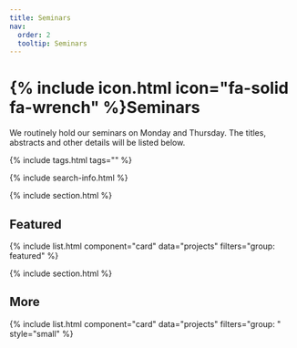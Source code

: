 ```yaml
---
title: Seminars
nav:
  order: 2
  tooltip: Seminars
---
```


# {% include icon.html icon="fa-solid fa-wrench" %}Seminars

We routinely hold our seminars on Monday and Thursday. The titles, abstracts and other details will be listed below.

{% include tags.html tags="" %}

{% include search-info.html %}

{% include section.html %}

## Featured

{% include list.html component="card" data="projects" filters="group: featured" %}

{% include section.html %}

## More

{% include list.html component="card" data="projects" filters="group: " style="small" %}

